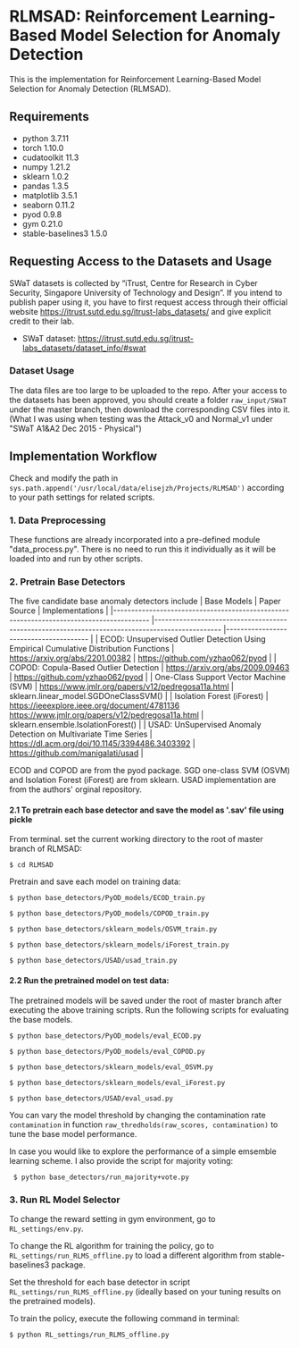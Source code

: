 # RLMSAD: Reinforcement Learning-Based Model Selection for Anomaly Detection
This is the implementation for Reinforcement Learning-Based Model Selection for Anomaly Detection (RLMSAD).

## Requirements
 * python 3.7.11
 * torch 1.10.0
 * cudatoolkit 11.3
 * numpy 1.21.2
 * sklearn 1.0.2
 * pandas 1.3.5
 * matplotlib 3.5.1
 * seaborn 0.11.2
 * pyod 0.9.8
 * gym 0.21.0
 * stable-baselines3 1.5.0


## Requesting Access to the Datasets and Usage

SWaT datasets is collected by “iTrust, Centre for Research in Cyber Security, Singapore University of Technology and Design”. If you intend to publish paper using it, you have to first request access through their official website https://itrust.sutd.edu.sg/itrust-labs_datasets/ and give explicit credit to their lab.

* SWaT dataset: https://itrust.sutd.edu.sg/itrust-labs_datasets/dataset_info/#swat

### Dataset Usage
The data files are too large to be uploaded to the repo. After your access to the datasets has been approved, you should create a folder ```raw_input/SWaT``` under the master branch, then download the corresponding CSV files into it. (What I was using when testing was the Attack_v0 and Normal_v1 under "SWaT A1&A2 Dec 2015 - Physical")

## Implementation Workflow

Check and modify the path in ```sys.path.append('/usr/local/data/elisejzh/Projects/RLMSAD')``` according to your path settings for related scripts.

### 1. Data Preprocessing
These functions are already incorporated into a pre-defined module "data_process.py". There is no need to run this it individually as it will be loaded into and run by other scripts.
### 2. Pretrain Base Detectors
The five candidate base anomaly detectors include
| Base Models                                                                            	| Paper Source                                                                                   	| Implementations                       	|
|----------------------------------------------------------------------------------------	|------------------------------------------------------------------------------------------------	|---------------------------------------	|
| ECOD: Unsupervised Outlier Detection Using Empirical Cumulative Distribution Functions 	| https://arxiv.org/abs/2201.00382                                                               	| https://github.com/yzhao062/pyod      	|
| COPOD: Copula-Based Outlier Detection                                                  	| https://arxiv.org/abs/2009.09463                                                               	| https://github.com/yzhao062/pyod      	|
| One-Class Support Vector Machine (SVM)                                                 	| https://www.jmlr.org/papers/v12/pedregosa11a.html                                              	| sklearn.linear_model.SGDOneClassSVM() 	|
| Isolation Forest (iForest)                                                             	| https://ieeexplore.ieee.org/document/4781136 https://www.jmlr.org/papers/v12/pedregosa11a.html 	| sklearn.ensemble.IsolationForest()    	|
| USAD: UnSupervised Anomaly Detection on Multivariate Time Series                       	| https://dl.acm.org/doi/10.1145/3394486.3403392                                                 	| https://github.com/manigalati/usad    	|

ECOD and COPOD are from the pyod package. SGD one-class SVM (OSVM) and Isolation Forest (iForest) are from sklearn. USAD implementation are from the authors' orginal repository.

#### 2.1 To pretrain each base detector and save the model as '.sav' file using pickle
From terminal. set the current working directory to the root of master branch of RLMSAD: 

  ```$ cd RLMSAD```

Pretrain and save each model on training data:

 ```$ python base_detectors/PyOD_models/ECOD_train.py```
 
 ```$ python base_detectors/PyOD_models/COPOD_train.py```
 
 ```$ python base_detectors/sklearn_models/OSVM_train.py```
 
 ```$ python base_detectors/sklearn_models/iForest_train.py```
 
 ```$ python base_detectors/USAD/usad_train.py```

#### 2.2 Run the pretrained model on test data:
The pretrained models will be saved under the root of master branch after executing the above training scripts.
Run the following scripts for evaluating the base models.

 ```$ python base_detectors/PyOD_models/eval_ECOD.py```
 
 ```$ python base_detectors/PyOD_models/eval_COPOD.py```
 
 ```$ python base_detectors/sklearn_models/eval_OSVM.py```

 ```$ python base_detectors/sklearn_models/eval_iForest.py```
 
 ```$ python base_detectors/USAD/eval_usad.py```
 
 You can vary the model threshold by changing the contamination rate ```contamination``` in function ```raw_thredholds(raw_scores, contamination)``` to tune the base model performance. 
 

In case you would like to explore the performance of a simple emsemble learning scheme. I also provide the script for majority voting:

``` $ python base_detectors/run_majority+vote.py```

### 3. Run RL Model Selector

To change the reward setting in gym environment, go to ```RL_settings/env.py```. 

To change the RL algorithm for training the policy, go to ```RL_settings/run_RLMS_offline.py``` to load a different algorithm from stable-baselines3 package. 

Set the threshold for each base detector in script ```RL_settings/run_RLMS_offline.py``` (ideally based on your tuning results on the pretrained models).

To train the policy, execute the following command in terminal:

```$ python RL_settings/run_RLMS_offline.py```
